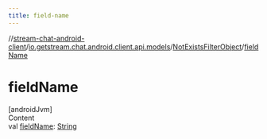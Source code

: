 ```yaml
---
title: field-name
---
```

//[stream-chat-android-client](../../../index.md)/[io.getstream.chat.android.client.api.models](../index.md)/[NotExistsFilterObject](index.md)/[fieldName](fieldName.md)



# fieldName  
[androidJvm]  
Content  
val [fieldName](fieldName.md): [String](https://kotlinlang.org/api/latest/jvm/stdlib/kotlin/-string/index.html)  



